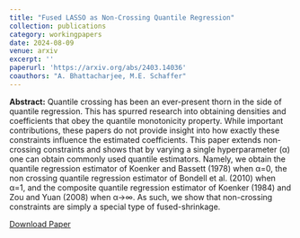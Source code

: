 ```yaml
---
title: "Fused LASSO as Non-Crossing Quantile Regression"
collection: publications
category: workingpapers
date: 2024-08-09
venue: arxiv
excerpt: ''
paperurl: 'https://arxiv.org/abs/2403.14036'
coauthors: "A. Bhattacharjee, M.E. Schaffer"
---
```

**Abstract:** Quantile crossing has been an ever-present thorn in the side of quantile regression. This has spurred research into obtaining densities and coefficients that obey the quantile monotonicity property. While important contributions, these papers do not provide insight into how exactly these constraints influence the estimated coefficients. This paper extends non-crossing constraints and shows that by varying a single hyperparameter (α) one can obtain commonly used quantile estimators. Namely, we obtain the quantile regression estimator of Koenker and Bassett (1978) when α=0, the non crossing quantile regression estimator of Bondell et al. (2010) when α=1, and the composite quantile regression estimator of Koenker (1984) and Zou and Yuan (2008) when α→∞. As such, we show that non-crossing constraints are simply a special type of fused-shrinkage. 

[Download Paper](https://arxiv.org/abs/2403.14036)
